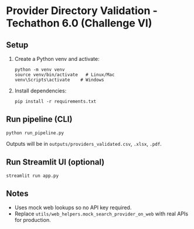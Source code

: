 # Provider Directory Validation - Techathon 6.0 (Challenge VI)

## Setup
1. Create a Python venv and activate:
   ```
   python -m venv venv
   source venv/bin/activate   # Linux/Mac
   venv\Scripts\activate    # Windows
   ```
2. Install dependencies:
   ```
   pip install -r requirements.txt
   ```

## Run pipeline (CLI)
```
python run_pipeline.py
```
Outputs will be in `outputs/providers_validated.csv`, `.xlsx`, `.pdf`.

## Run Streamlit UI (optional)
```
streamlit run app.py
```

## Notes
- Uses mock web lookups so no API key required.
- Replace `utils/web_helpers.mock_search_provider_on_web` with real APIs for production.
